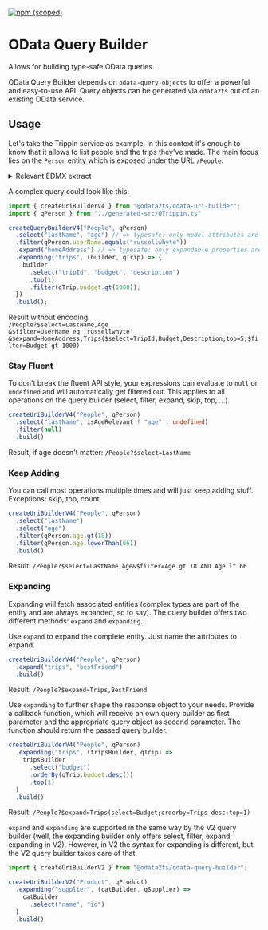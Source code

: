 [![npm (scoped)](https://img.shields.io/npm/v/@odata2ts/odata-query-builder?style=for-the-badge)](https://www.npmjs.com/package/@odata2ts/odata-query-builder)

# OData Query Builder

Allows for building type-safe OData queries.

OData Query Builder depends on `odata-query-objects` to offer a powerful and easy-to-use API.
Query objects can be generated via `odata2ts` out of an existing OData service.

## Usage

Let's take the Trippin service as example. In this context it's enough to know that it allows to 
list people and the trips they've made. The main focus lies on the `Person` entity which is
exposed under the URL `/People`.

<p>
  <details>
    <summary>Relevant EDMX extract</summary>

```xml
<Schema Namespace="Trippin" xmlns="http://docs.oasis-open.org/odata/ns/edm">
  <EntityType Name="Person">
    <Key>
      <PropertyRef Name="UserName" />
    </Key>
    <Property Name="UserName" Type="Edm.String" Nullable="false" />
    <Property Name="LastName" Type="Edm.String" MaxLength="26" />
    <Property Name="Age" Type="Edm.Int64" />
    <Property Name="Emails" Type="Collection(Edm.String)" />
    <Property Name="AddressInfo" Type="Collection(Trippin.Location)" />
    <Property Name="HomeAddress" Type="Trippin.Location" />
    <Property Name="FavoriteFeature" Type="Trippin.Feature" Nullable="false" />
    <Property Name="Features" Type="Collection(Trippin.Feature)" Nullable="false" />
    <NavigationProperty Name="Friends" Type="Collection(Trippin.Person)" />
    <NavigationProperty Name="BestFriend" Type="Trippin.Person" />
    <NavigationProperty Name="Trips" Type="Collection(Trippin.Trip)" />
  </EntityType>
  <EntityContainer Name="Container">
    <EntitySet Name="People" EntityType="Trippin.Person">
      ...
    </EntitySet>
  </EntityContainer>
</Schema>
```

  </details>
</p>

A complex query could look like this:

```ts
import { createUriBuilderV4 } from "@odata2ts/odata-uri-builder";
import { qPerson } from "../generated-src/QTrippin.ts"

createQueryBuilderV4("People", qPerson)
  .select("lastName", "age") // => typesafe: only model attributes are allowed
  .filter(qPerson.userName.equals("russellwhyte"))
  .expand("homeAddress") // => typesafe: only expandable properties are allowed
  .expanding("trips", (builder, qTrip) => {
    builder
      .select("tripId", "budget", "description")
      .top(1)
      .filter(qTrip.budget.gt(1000));
  })
  .build();

```
Result without encoding:<br>
`/People?$select=LastName,Age`<br>
`&$filter=UserName eq 'russellwhyte'`<br>
`&$expand=HomeAddress,Trips($select=TripId,Budget,Description;top=5;$filter=Budget gt 1000)`

### Stay Fluent 
To don't break the fluent API style, your expressions can evaluate to `null` or `undefined` 
and will automatically get filtered out. This applies to all operations on the query builder
(select, filter, expand, skip, top, ...).

```ts
createUriBuilderV4("People", qPerson)
  .select("lastName", isAgeRelevant ? "age" : undefined)
  .filter(null)
  .build()
```
Result, if age doesn't matter: `/People?$select=LastName`

### Keep Adding
You can call most operations multiple times and will just keep adding stuff.
Exceptions: skip, top, count
```ts
createUriBuilderV4("People", qPerson)
  .select("lastName")
  .select("age")
  .filter(qPerson.age.gt(18))
  .filter(qPerson.age.lowerThan(66))
  .build()
```
Result: `/People?$select=LastName,Age&$filter=Age gt 18 AND Age lt 66`

### Expanding
Expanding will fetch associated entities (complex types are part of the entity and are always expanded, so to say).
The query builder offers two different methods: `expand` and `expanding`. 

Use `expand` to expand the complete entity. Just name the attributes to expand.
```ts
createUriBuilderV4("People", qPerson)
  .expand("trips", "bestFriend")
  .build()
```
Result: `/People?$expand=Trips,BestFriend`

Use `expanding` to further shape the response object to your needs.
Provide a callback function, which will receive an own query builder as first parameter
and the appropriate query object as second parameter. 
The function should return the passed query builder.

```ts
createUriBuilderV4("People", qPerson)
  .expanding("trips", (tripsBuilder, qTrip) => 
    tripsBuilder
      .select("budget")
      .orderBy(qTrip.budget.desc())
      .top(1)
  )
  .build()
```
Result: `/People?$expand=Trips(select=Budget;orderby=Trips desc;top=1)`

`expand` and `expanding` are supported in the same way by the V2 query builder (well, the expanding builder only
offers select, filter, expand, expanding in V2). However, in V2 the syntax for expanding is different, but
the V2 query builder takes care of that.

```ts
import { createUriBuilderV2 } from "@odata2ts/odata-query-builder";

createUriBuilderV2("Product", qProduct)
  .expanding("supplier", (catBuilder, qSupplier) => 
    catBuilder
      .select("name", "id")
  )
  .build()
```
